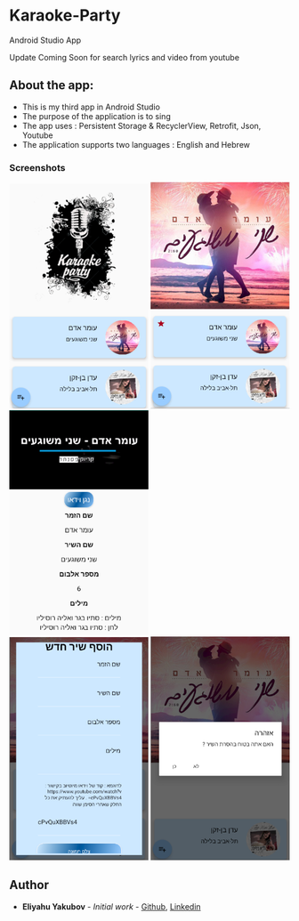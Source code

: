 # Karaoke-Party
Android Studio App

Update Coming Soon for search lyrics and video from youtube

## About the app:

- This is my third app in Android Studio 
- The purpose of the application is to sing
- The app uses : Persistent Storage & RecyclerView, Retrofit, Json, Youtube
- The application supports two languages : English and Hebrew


### Screenshots

<img src="https://github.com/EliYakubov7/Karaoke-Party/blob/master/screenshots/main_activity.png" width="250">  <img src="https://github.com/EliYakubov7/Karaoke-Party/blob/master/screenshots/song_choose.png" width="250">  <img src="https://github.com/EliYakubov7/Karaoke-Party/blob/master/screenshots/song_details.png" width="250">  
<img src="https://github.com/EliYakubov7/Karaoke-Party/blob/master/screenshots/add_song.png" width="250">  <img src="https://github.com/EliYakubov7/Karaoke-Party/blob/master/screenshots/remove_song.png" width="250">  


## Author

* **Eliyahu Yakubov** - *Initial work* - [Github](https://github.com/EliYakubov7), [Linkedin](https://www.linkedin.com/in/eli-yakubov-961908173)
